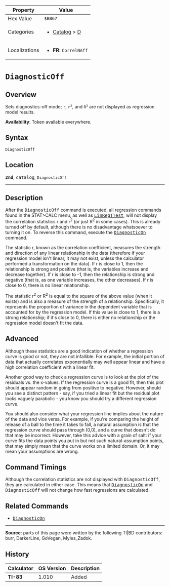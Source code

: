 | Property      | Value |
|---------------|-------|
| Hex Value     | `$BB67`|
| Categories    | <ul><li>[Catalog](<../categories/Catalog.md>) > [D](<../categories/Catalog.md#D>)</li></ul> |
| Localizations | <ul><li><b>FR</b>: `CorrelNAff`</li></ul> |

# `DiagnosticOff`

## Overview
Sets diagnostics-off mode; `r`, `r`², and `R`² are not displayed as regression model results.


<b>Availability</b>: Token available everywhere.

## Syntax
`DiagnosticOff`

## Location
<tt><kbd><b>2nd</b></kbd></tt>, <kbd>catalog</kbd>, `DiagnosticOff`
<hr>

## Description

After the <tt>DiagnosticOff</tt> command is executed, all regression commands found in the STAT>CALC menu, as well as <tt><a href="LinRegTTest.md">LinRegTTest</a></tt>, will not display the correlation statistics r and r<sup>2</sup> (or just R<sup>2</sup> in some cases). This is already turned off by default, although there is no disadvantage whatsoever to turning it on. To reverse this command, execute the <tt><a href="DiagnosticOn.md">DiagnosticOn</a></tt> command.

The statistic r, known as the correlation coefficient, measures the strength and direction of any linear relationship in the data (therefore if your regression model isn't linear, it may not exist, unless the calculator performed a transformation on the data). If r is close to 1, then the relationship is strong and positive (that is, the variables increase and decrease together). If r is close to -1, then the relationship is strong and negative (that is, as one variable increases, the other decreases). If r is close to 0, there is no linear relationship.

The statistic r<sup>2</sup> or R<sup>2</sup> is equal to the square of the above value (when it exists) and is also a measure of the strength of a relationship. Specifically, it represents the proportion of variance in the dependent variable that is accounted for by the regression model. If this value is close to 1, there is a strong relationship; if it's close to 0, there is either no relationship or the regression model doesn't fit the data.

## Advanced

Although these statistics are a good indication of whether a regression curve is good or not, they are not infallible. For example, the initial portion of data that actually correlates exponentially may well appear linear and have a high correlation coefficient with a linear fit.

Another good way to check a regression curve is to look at the plot of the residuals vs. the x-values. If the regression curve is a good fit, then this plot should appear random in going from positive to negative. However, should you see a distinct pattern - say, if you tried a linear fit but the residual plot looks vaguely parabolic - you know you should try a different regression curve.

You should also consider what your regression line implies about the nature of the data and vice versa. For example, if you're comparing the height of release of a ball to the time it takes to fall, a natural assumption is that the regression curve should pass through (0,0), and a curve that doesn't do that may be incorrect. However, take this advice with a grain of salt: if your curve fits the data points you put in but not such natural-assumption points, that may simply mean that the curve works on a limited domain. Or, it may mean your assumptions are wrong.

## Command Timings

Although the correlation statistics are not displayed with <tt>DiagnosticOff</tt>, they are calculated in either case. This means that <tt><a href="DiagnosticOn.md">DiagnosticOn</a></tt> and <tt>DiagnosticOff</tt> will not change how fast regressions are calculated.

## Related Commands

*   <tt><a href="DiagnosticOn.md">DiagnosticOn</a></tt>

* * *

**Source**: parts of this page were written by the following TI|BD contributors: burr, DarkerLine, GoVegan, Myles_Zadok.

## History
| Calculator | OS Version | Description |
|------------|------------|-------------|
| <b>TI-83</b> | 1.010 | Added |


